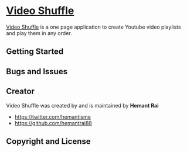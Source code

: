 # [Video Shuffle](#)

[Video Shuffle](#) is a one page application to create Youtube video playlists and play them in any order.

## Getting Started


## Bugs and Issues


## Creator

Video Shuffle was created by and is maintained by **Hemant Rai**

* https://twitter.com/hemantisme
* https://github.com/hemantrai88

## Copyright and License

